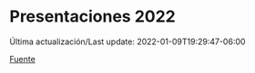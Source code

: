 # Presentaciones 2022

Última actualización/Last update: 2022-01-09T19:29:47-06:00

 [Fuente](https://www.gob.mx/salud/documentos/presentaciones-2022)

